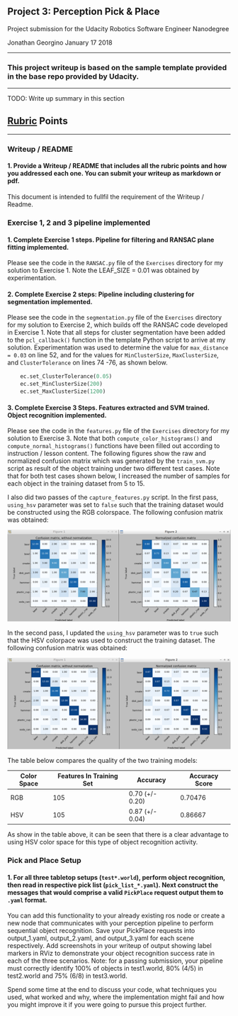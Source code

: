## Project 3: Perception Pick & Place
Project submission for the Udacity Robotics Software Engineer Nanodegree

Jonathan Georgino
January 17 2018

---

### This project writeup is based on the sample template provided in the base repo provided by Udacity.

---

[//]: # (Image References)
[confusionmatrix]: ./figures/confusionmatrix.png
[confusionmatrixhsv]: ./figures/confusionmatrixhsv.png
[figure2]: ./figures/figure2.png 

TODO: Write up summary in this section

## [Rubric](https://review.udacity.com/#!/rubrics/1067/view) Points 

---
### Writeup / README

#### 1. Provide a Writeup / README that includes all the rubric points and how you addressed each one.  You can submit your writeup as markdown or pdf.  

This document is intended to fullfil the requirement of the Writeup / Readme.

### Exercise 1, 2 and 3 pipeline implemented

#### 1. Complete Exercise 1 steps. Pipeline for filtering and RANSAC plane fitting implemented.

Please see the code in the `RANSAC.py` file of the `Exercises` directory for my solution to Exercise 1. Note the LEAF_SIZE = 0.01 was obtained by experimentation.

#### 2. Complete Exercise 2 steps: Pipeline including clustering for segmentation implemented.  

Please see the code in the `segmentation.py` file of the `Exercises` directory for my solution to Exercise 2, which builds off the RANSAC code developed in Exercise 1. Note that all steps for cluster segmentation have been added to the `pcl_callback()` function in the template Python script to arrive at my solution. Experimentation was used to determine the value for `max_distance = 0.03` on line 52, and for the values for `MinClusterSize`, `MaxClusterSize`, and `ClusterTolerance` on lines 74 -76, as shown below.

```python
    ec.set_ClusterTolerance(0.05)
    ec.set_MinClusterSize(200)
    ec.set_MaxClusterSize(1200)
 ```

#### 3. Complete Exercise 3 Steps.  Features extracted and SVM trained.  Object recognition implemented.

Please see the code in the `features.py` file of the `Exercises` directory for my solution to Exercise 3. Note that both `compute_color_histograms()` and `compute_normal_histograms()` functions have been filled out according to instruction / lesson content. The following figures show the raw and normalized confusion matrix which was generated by the `train_svm.py` script as result of the object training under two different test cases. Note that for both test cases shown below, I increased the number of samples for each object in the training dataset from 5 to 15. 

I also did two passes of the `capture_features.py` script. In the first pass, `using_hsv` parameter was set to `false` such that the training dataset would be constructed using the RGB colorspace. The following confusion matrix was obtained:

![confusionmatrix]

In the second pass, I updated the `using_hsv` parameter was to `true` such that the HSV colorpace was used to construct the training dataset. The following confusion matrix was obtained:

![confusionmatrixhsv]

The table below compares the quality of the two training models:

| Color Space | Features In Training Set | Accuracy        | Accuracy Score |
|-------------|--------------------------|-----------------|----------------|
| RGB         | 105                      | 0.70 (+/- 0.20) | 0.70476        |
| HSV         | 105                      | 0.87 (+/- 0.04) | 0.86667        |

As show in the table above, it can be seen that there is a clear advantage to using HSV color space for this type of object recognition activity.


### Pick and Place Setup

#### 1. For all three tabletop setups (`test*.world`), perform object recognition, then read in respective pick list (`pick_list_*.yaml`). Next construct the messages that would comprise a valid `PickPlace` request output them to `.yaml` format.

You can add this functionality to your already existing ros node or create a new node that communicates with your perception pipeline to perform sequential object recognition. Save your PickPlace requests into output_1.yaml, output_2.yaml, and output_3.yaml for each scene respectively. Add screenshots in your writeup of output showing label markers in RViz to demonstrate your object recognition success rate in each of the three scenarios. Note: for a passing submission, your pipeline must correctly identify 100% of objects in test1.world, 80% (4/5) in test2.world and 75% (6/8) in test3.world.

Spend some time at the end to discuss your code, what techniques you used, what worked and why, where the implementation might fail and how you might improve it if you were going to pursue this project further.  



